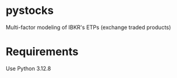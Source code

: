 # pystocks
Multi-factor modeling of IBKR's ETPs (exchange traded products)

# Requirements
Use Python 3.12.8